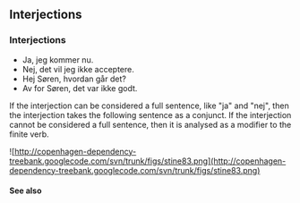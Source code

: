 ## Interjections ##

### Interjections ###

  * Ja, jeg kommer nu.
  * Nej, det vil jeg ikke acceptere.
  * Hej Søren, hvordan går det?
  * Av for Søren, det var ikke godt.

If the interjection can be considered a full sentence, like "ja" and "nej", then the interjection takes the following sentence as a conjunct. If the interjection cannot be considered a full sentence, then it is analysed as a modifier to the finite verb.

![http://copenhagen-dependency-treebank.googlecode.com/svn/trunk/figs/stine83.png](http://copenhagen-dependency-treebank.googlecode.com/svn/trunk/figs/stine83.png)


#### See also ####

